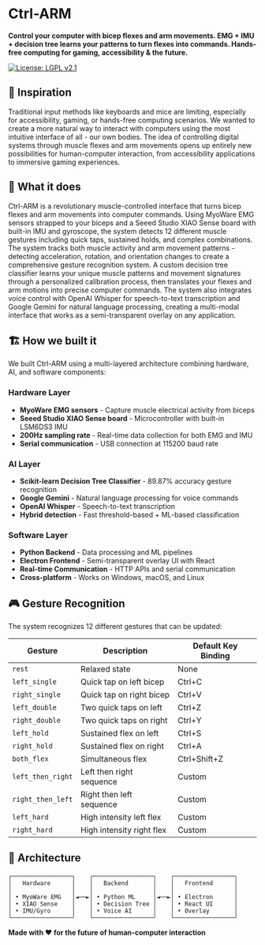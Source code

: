 # Ctrl-ARM

**Control your computer with bicep flexes and arm movements. EMG + IMU + decision tree learns your patterns to turn flexes into commands. Hands-free computing for gaming, accessibility & the future.**

[![License: LGPL v2.1](https://img.shields.io/badge/License-LGPL%20v2.1-blue.svg)](https://www.gnu.org/licenses/old-licenses/lgpl-2.1.en.html)

## 🎯 Inspiration

Traditional input methods like keyboards and mice are limiting, especially for accessibility, gaming, or hands-free computing scenarios. We wanted to create a more natural way to interact with computers using the most intuitive interface of all - our own bodies. The idea of controlling digital systems through muscle flexes and arm movements opens up entirely new possibilities for human-computer interaction, from accessibility applications to immersive gaming experiences.

## 🚀 What it does

Ctrl-ARM is a revolutionary muscle-controlled interface that turns bicep flexes and arm movements into computer commands. Using MyoWare EMG sensors strapped to your biceps and a Seeed Studio XIAO Sense board with built-in IMU and gyroscope, the system detects 12 different muscle gestures including quick taps, sustained holds, and complex combinations. The system tracks both muscle activity and arm movement patterns - detecting acceleration, rotation, and orientation changes to create a comprehensive gesture recognition system. A custom decision tree classifier learns your unique muscle patterns and movement signatures through a personalized calibration process, then translates your flexes and arm motions into precise computer commands. The system also integrates voice control with OpenAI Whisper for speech-to-text transcription and Google Gemini for natural language processing, creating a multi-modal interface that works as a semi-transparent overlay on any application.

## 🏗️ How we built it

We built Ctrl-ARM using a multi-layered architecture combining hardware, AI, and software components:

### Hardware Layer
- **MyoWare EMG sensors** - Capture muscle electrical activity from biceps
- **Seeed Studio XIAO Sense board** - Microcontroller with built-in LSM6DS3 IMU
- **200Hz sampling rate** - Real-time data collection for both EMG and IMU
- **Serial communication** - USB connection at 115200 baud rate

### AI Layer
- **Scikit-learn Decision Tree Classifier** - 89.87% accuracy gesture recognition
- **Google Gemini** - Natural language processing for voice commands
- **OpenAI Whisper** - Speech-to-text transcription
- **Hybrid detection** - Fast threshold-based + ML-based classification

### Software Layer
- **Python Backend** - Data processing and ML pipelines
- **Electron Frontend** - Semi-transparent overlay UI with React
- **Real-time Communication** - HTTP APIs and serial communication
- **Cross-platform** - Works on Windows, macOS, and Linux

## 🎮 Gesture Recognition

The system recognizes 12 different gestures that can be updated:

| Gesture | Description | Default Key Binding |
|---------|-------------|-------------------|
| `rest` | Relaxed state | None |
| `left_single` | Quick tap on left bicep | Ctrl+C |
| `right_single` | Quick tap on right bicep | Ctrl+V |
| `left_double` | Two quick taps on left | Ctrl+Z |
| `right_double` | Two quick taps on right | Ctrl+Y |
| `left_hold` | Sustained flex on left | Ctrl+S |
| `right_hold` | Sustained flex on right | Ctrl+A |
| `both_flex` | Simultaneous flex | Ctrl+Shift+Z |
| `left_then_right` | Left then right sequence | Custom |
| `right_then_left` | Right then left sequence | Custom |
| `left_hard` | High intensity left flex | Custom |
| `right_hard` | High intensity right flex | Custom |

## 🔧 Architecture

```
┌─────────────────┐    ┌─────────────────┐    ┌─────────────────┐
│   Hardware      │    │   Backend       │    │   Frontend      │
│                 │    │                 │    │                 │
│ • MyoWare EMG   │◄──►│ • Python ML     │◄──►│ • Electron      │
│ • XIAO Sense    │    │ • Decision Tree │    │ • React UI      │
│ • IMU/Gyro      │    │ • Voice AI      │    │ • Overlay       │
└─────────────────┘    └─────────────────┘    └─────────────────┘
```


**Made with ❤️ for the future of human-computer interaction**